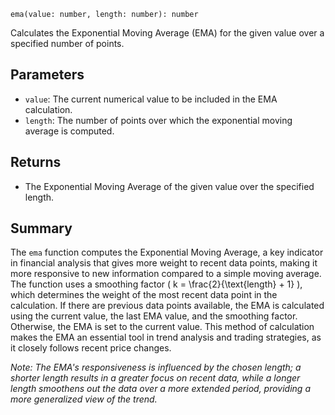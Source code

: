 `ema(value: number, length: number): number`

Calculates the Exponential Moving Average (EMA) for the given value over a specified number of points.

## Parameters

- `value`: The current numerical value to be included in the EMA calculation.
- `length`: The number of points over which the exponential moving average is computed.

## Returns

- The Exponential Moving Average of the given value over the specified length.

## Summary

The `ema` function computes the Exponential Moving Average, a key indicator in financial analysis that gives more weight to recent data points, making it more responsive to new information compared to a simple moving average. The function uses a smoothing factor \( k = \frac{2}{\text{length} + 1} \), which determines the weight of the most recent data point in the calculation. If there are previous data points available, the EMA is calculated using the current value, the last EMA value, and the smoothing factor. Otherwise, the EMA is set to the current value. This method of calculation makes the EMA an essential tool in trend analysis and trading strategies, as it closely follows recent price changes.

*Note: The EMA's responsiveness is influenced by the chosen length; a shorter length results in a greater focus on recent data, while a longer length smoothens out the data over a more extended period, providing a more generalized view of the trend.*
